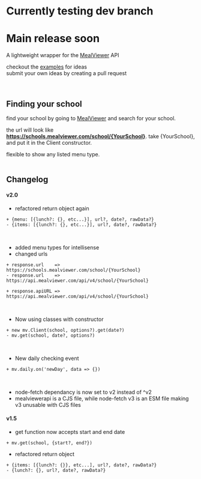 # Currently testing dev branch
# Main release soon

A lightweight wrapper for the [MealViewer](https://mealviewer.com/) API

checkout the [examples](/MealViewerAPI/examples) for ideas<br>
submit your own ideas by creating a pull request

<br>

## Finding your school
find your school by going to [MealViewer](https://schools.mealviewer.com/) and search for your school.

the url will look like **https://schools.mealviewer.com/school/{YourSchool}**. take {YourSchool}, and put it in the Client constructor.

flexible to show any listed menu type.
<br><br>

## Changelog
#### v2.0
- refactored return object again

```
+ {menu: [{lunch?: {}, etc...}], url?, date?, rawData?}
- {items: [{lunch?: {}, etc...}], url?, date?, rawData?}
```
<br>

- added menu types for intellisense
- changed urls

```
+ response.url    => https://schools.mealviewer.com/school/{YourSchool}
- response.url    => https://api.mealviewer.com/api/v4/school/{YourSchool}

+ response.apiURL => https://api.mealviewer.com/api/v4/school/{YourSchool}
```
<br>

- Now using classes with constructor

```
+ new mv.Client(school, options?).get(date?)
- mv.get(school, date?, options?)
```
<br>

- New daily checking event

```
+ mv.daily.on('newDay', data => {})
```

<br>

- node-fetch dependancy is now set to v2 instead of ^v2
 - mealviewerapi is a CJS file, while node-fetch v3 is an ESM file making v3 unusable with CJS files

#### v1.5
- get function now accepts start and end date

```
+ mv.get(school, {start?, end?})
```


- refactored return object

```
+ {items: [{lunch?: {}}, etc...], url?, date?, rawData?}
- {lunch?: {}, url?, date?, rawData?}
```
